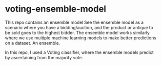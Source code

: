 # voting-ensemble-model

This repo contains an ensemble model
See the ensemble model as a scenario where you have a bidding/auction, and the product or antique to be sold goes to the highest bidder. The ensemble model works similarly where we use multiple machine learning models to make better predictions on a dataset. An ensemble.

In this repo, I used a Voting classifier, where the ensemble models predict by ascertaining from the majority vote.

